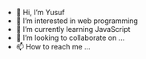 - 👋 Hi, I’m Yusuf
- 👀 I’m interested in web programming
- 🌱 I’m currently learning JavaScript
- 💞️ I’m looking to collaborate on ...
- 📫 How to reach me ...

<!---
priler001/priler001 is a ✨ special ✨ repository because its `README.md` (this file) appears on your GitHub profile.
You can click the Preview link to take a look at your changes.
--->

